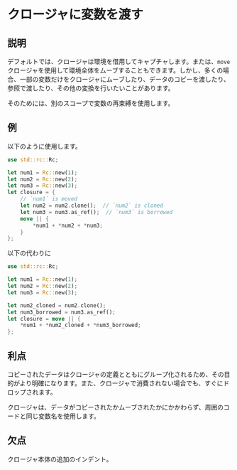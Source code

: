 # クロージャに変数を渡す

## 説明

デフォルトでは、クロージャは環境を借用してキャプチャします。または、`move`クロージャを使用して環境全体をムーブすることもできます。しかし、多くの場合、一部の変数だけをクロージャにムーブしたり、データのコピーを渡したり、参照で渡したり、その他の変換を行いたいことがあります。

そのためには、別のスコープで変数の再束縛を使用します。

## 例

以下のように使用します。

```rust
use std::rc::Rc;

let num1 = Rc::new(1);
let num2 = Rc::new(2);
let num3 = Rc::new(3);
let closure = {
    // `num1` is moved
    let num2 = num2.clone();  // `num2` is cloned
    let num3 = num3.as_ref();  // `num3` is borrowed
    move || {
        *num1 + *num2 + *num3;
    }
};
```

以下の代わりに

```rust
use std::rc::Rc;

let num1 = Rc::new(1);
let num2 = Rc::new(2);
let num3 = Rc::new(3);

let num2_cloned = num2.clone();
let num3_borrowed = num3.as_ref();
let closure = move || {
    *num1 + *num2_cloned + *num3_borrowed;
};
```

## 利点

コピーされたデータはクロージャの定義とともにグループ化されるため、その目的がより明確になります。また、クロージャで消費されない場合でも、すぐにドロップされます。

クロージャは、データがコピーされたかムーブされたかにかかわらず、周囲のコードと同じ変数名を使用します。

## 欠点

クロージャ本体の追加のインデント。
